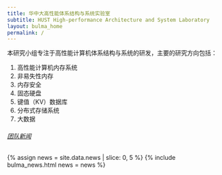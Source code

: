 ```yaml
---
title: 华中大高性能体系结构与系统实验室
subtitle: HUST High-performance Architecture and System Laboratory
layout: bulma_home
permalink: /
---
```


本研究小组专注于高性能计算机体系结构与系统的研发，主要的研究方向包括：

1. 高性能计算机内存系统
2. 非易失性内存
3. 内存安全
4. 固态硬盘
5. 键值（KV）数据库
6. 分布式存储系统
7. 大数据

###### [团队新闻](/news.html)

{% assign news = site.data.news | slice: 0, 5 %}
{% include bulma_news.html news = news %}